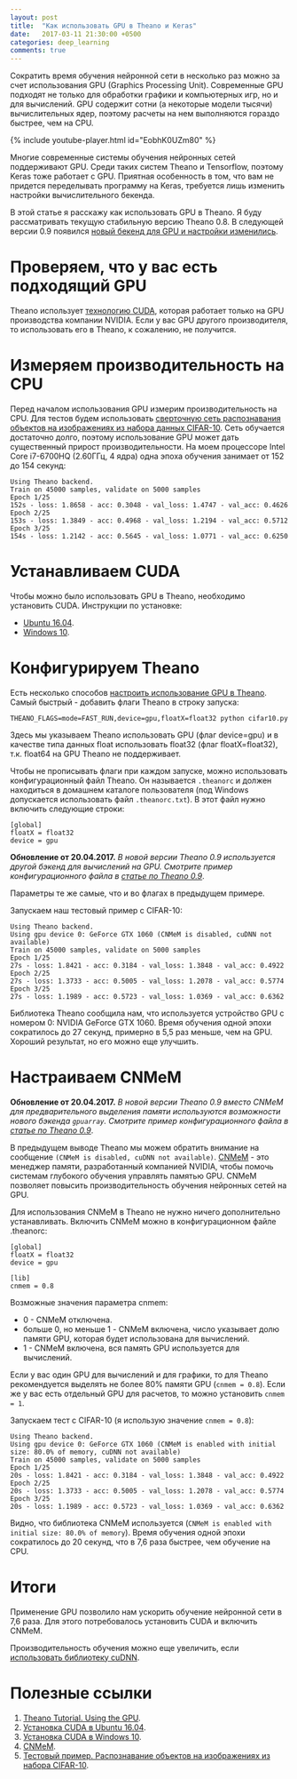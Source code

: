 ```yaml
---
layout: post
title:  "Как использовать GPU в Theano и Keras"
date:   2017-03-11 21:30:00 +0500
categories: deep_learning
comments: true
---
```

Сократить время обучения нейронной сети в несколько раз можно за счет использования GPU (Graphics Processing Unit). Современные GPU подходят не только для обработки графики и компьютерных игр, но и для вычислений. GPU содержит сотни (а некоторые модели тысячи) вычислительных ядер, поэтому расчеты на нем выполняются гораздо быстрее, чем на CPU. 

{% include youtube-player.html id="EobhK0UZm80" %}

Многие современные системы обучения нейронных сетей поддерживают GPU. Среди таких систем Theano и Tensorflow, поэтому Keras тоже работает с GPU. Приятная особенность в том, что вам не придется переделывать программу на Keras, требуется лишь изменить настройки вычислительного бекенда.  

В этой статье я расскажу как использовать GPU в Theano. Я буду рассматривать текущую стабильную версию Theano 0.8. В следующей версии 0.9 появился [новый бекенд для GPU и настройки изменились](/deep_learning/2017/04/20/How-to-use-gpu-with-theano-09.html).

<!--more-->

# Проверяем, что у вас есть подходящий GPU

Theano использует [технологию CUDA](http://www.nvidia.ru/object/cuda-parallel-computing-ru.html), которая работает только на GPU производства компании NVIDIA. Если у вас GPU другого производителя, то использовать его в Theano, к сожалению, не получится.   

# Измеряем производительность на CPU

Перед началом использования GPU измерим производительность на CPU. Для тестов будем использовать [сверточную сеть распознавания объектов на изображениях из набора данных CIFAR-10](/courses/nnpython-lab2). Сеть обучается достаточно долго, поэтому использование GPU может дать существенный прирост производительности. На моем процессоре Intel Core i7-6700HQ (2.60ГГц, 4 ядра) одна эпоха обучения занимает от 152 до 154 секунд:

```
Using Theano backend.
Train on 45000 samples, validate on 5000 samples
Epoch 1/25
152s - loss: 1.8658 - acc: 0.3048 - val_loss: 1.4747 - val_acc: 0.4626
Epoch 2/25
153s - loss: 1.3849 - acc: 0.4968 - val_loss: 1.2194 - val_acc: 0.5712
Epoch 3/25
154s - loss: 1.2142 - acc: 0.5645 - val_loss: 1.0771 - val_acc: 0.6250
```

# Устанавливаем CUDA

Чтобы можно было использовать GPU в Theano, необходимо установить CUDA. Инструкции по установке:

- [Ubuntu 16.04](/deep_learning/2017/02/26/How-to-install-cuda-8-on-Ubuntu-16-04.html).
- [Windows 10](/deep_learning/2017/03/08/How-to-install-cuda-8-on-Windows-10.html).

# Конфигурируем Theano

Есть несколько способов [настроить использование GPU в Theano](http://deeplearning.net/software/theano/tutorial/using_gpu.html). Самый быстрый - добавить флаги Theano в строку запуска:

    THEANO_FLAGS=mode=FAST_RUN,device=gpu,floatX=float32 python cifar10.py

Здесь мы указываем Theano использовать GPU (флаг device=gpu) и в качестве типа данных float использовать float32 (флаг floatX=float32), т.к.  float64 на GPU Theano не поддерживает. 

Чтобы не прописывать флаги при каждом запуске, можно использовать конфигурационный файл Theano. Он называется `.theanorc` и должен находиться в домашнем каталоге пользователя (под Windows допускается использовать файл `.theanorc.txt`). В этот файл нужно включить следующие строки:

```
[global]
floatX = float32
device = gpu
```

**Обновление от 20.04.2017.** *В новой версии Theano 0.9 используется другой бэкенд для вычислений на GPU. Смотрите пример конфигурационного файла в [статье по Theano 0.9](/deep_learning/2017/04/20/How-to-use-gpu-with-theano-09.html)*.

Параметры те же самые, что и во флагах в предыдущем примере. 

Запускаем наш тестовый пример с CIFAR-10:

```
Using Theano backend.
Using gpu device 0: GeForce GTX 1060 (CNMeM is disabled, cuDNN not available)
Train on 45000 samples, validate on 5000 samples
Epoch 1/25
27s - loss: 1.8421 - acc: 0.3184 - val_loss: 1.3848 - val_acc: 0.4922
Epoch 2/25
27s - loss: 1.3733 - acc: 0.5005 - val_loss: 1.2078 - val_acc: 0.5774
Epoch 3/25
27s - loss: 1.1989 - acc: 0.5723 - val_loss: 1.0369 - val_acc: 0.6362
```

Библиотека Theano сообщила нам, что используется устройство GPU с номером 0: NVIDIA GeForce GTX 1060. Время обучения одной эпохи сократилось до 27 секунд, примерно в 5,5 раз меньше, чем на GPU. Хороший результат, но его можно еще улучшить.

# Настраиваем CNMeM

**Обновление от 20.04.2017.** *В новой версии Theano 0.9 вместо CNMeM для предварительного выделения памяти используются возможности нового бэкенда `gpuarray`. Смотрите пример конфигурационного файла в [статье по Theano 0.9](/deep_learning/2017/04/20/How-to-use-gpu-with-theano-09.html)*.

В предыдущем выводе Theano мы можем обратить внимание на сообщение `(CNMeM is disabled, cuDNN not available)`. [CNMeM](https://github.com/NVIDIA/cnmem) - это менеджер памяти, разработанный компанией NVIDIA, чтобы помочь системам глубокого обучения управлять памятью GPU. CNMeM позволяет повысить производительность обучения нейронных сетей на GPU.    

Для использования CNMeM в Theano не нужно ничего дополнительно устанавливать. Включить CNMeM можно в конфигурационном файле .theanorc:

```
[global]
floatX = float32
device = gpu

[lib]
cnmem = 0.8
```

Возможные значения параметра cnmem:

- 0 - CNMeM отключена.
- больше 0, но меньше 1 - CNMeM включена, число указывает долю памяти GPU, которая будет использована для вычислений.
- 1 - CNMeM включена, вся память GPU используется для вычислений.

Если у вас один GPU для вычислений и для графики, то для Theano рекомендуется выделять не более 80% памяти GPU (`cnmem = 0.8`). Если же у вас есть отдельный GPU для расчетов, то можно установить `cnmem = 1`. 

Запускаем тест с CIFAR-10 (я использую значение `cnmem = 0.8`):

```
Using Theano backend.
Using gpu device 0: GeForce GTX 1060 (CNMeM is enabled with initial size: 80.0% of memory, cuDNN not available)
Train on 45000 samples, validate on 5000 samples
Epoch 1/25
20s - loss: 1.8421 - acc: 0.3184 - val_loss: 1.3848 - val_acc: 0.4922
Epoch 2/25
20s - loss: 1.3733 - acc: 0.5005 - val_loss: 1.2078 - val_acc: 0.5774
Epoch 3/25
20s - loss: 1.1989 - acc: 0.5723 - val_loss: 1.0369 - val_acc: 0.6362
```

Видно, что библиотека CNMeM используется (`CNMeM is enabled with initial size: 80.0% of memory`). Время обучения одной эпохи сократилось до 20 секунд, что в 7,6 раза быстрее, чем обучение на CPU.

# Итоги

Применение GPU позволило нам ускорить обучение нейронной сети в 7,6 раза. Для этого потребовалось установить CUDA и включить CNMeM.

Производительность обучения можно еще увеличить, если [использовать библиотеку cuDNN](/deep_learning/2017/03/20/cuDNN-with-theano-and-keras.html).  


# Полезные ссылки

1. [Theano Tutorial. Using the GPU](http://deeplearning.net/software/theano/tutorial/using_gpu.html).
2. [Установка CUDA в Ubuntu 16.04](/deep_learning/2017/02/26/How-to-install-cuda-8-on-Ubuntu-16-04.html).
3. [Установка CUDA в Windows 10](/deep_learning/2017/03/08/How-to-install-cuda-8-on-Windows-10.html).
4. [CNMeM](https://github.com/NVIDIA/cnmem).
4. [Тестовый пример. Распознавание объектов на изображениях из набора CIFAR-10](/courses/nnpython-lab2).


